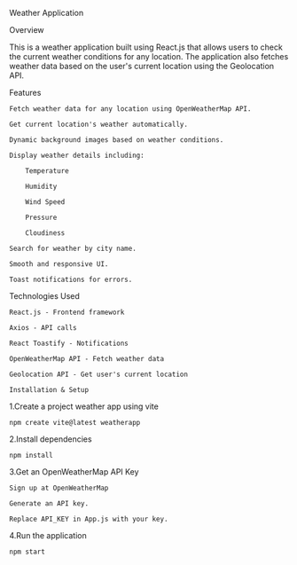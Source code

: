 Weather Application

Overview

This is a weather application built using React.js that allows users to check the current weather conditions for any location. The application also fetches weather data based on the user's current location using the Geolocation API.

Features

    Fetch weather data for any location using OpenWeatherMap API.

    Get current location's weather automatically.

    Dynamic background images based on weather conditions.

    Display weather details including:

        Temperature

        Humidity

        Wind Speed

        Pressure

        Cloudiness

    Search for weather by city name.

    Smooth and responsive UI.

    Toast notifications for errors.

Technologies Used

    React.js - Frontend framework

    Axios - API calls

    React Toastify - Notifications

    OpenWeatherMap API - Fetch weather data

    Geolocation API - Get user's current location

    Installation & Setup

1.Create a project weather app using vite

    npm create vite@latest weatherapp
    
2.Install dependencies

    npm install
    
3.Get an OpenWeatherMap API Key

    Sign up at OpenWeatherMap

    Generate an API key.

    Replace API_KEY in App.js with your key.
    
4.Run the application

    npm start
